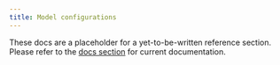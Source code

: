 ```yaml
---
title: Model configurations
---
```


<Alert type='danger'>

These docs are a placeholder for a yet-to-be-written reference section.
Please refer to the [docs section](docs/docs/building-a-dbt-project/building-models/configuring-models.md)
for current documentation.

</Alert>
